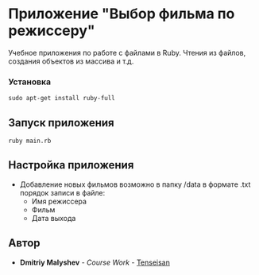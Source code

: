 # Приложение "Выбор фильма по режиссеру"
Учебное приложения по работе с файлами в Ruby. Чтения из файлов, создания объектов из массива и т.д.
### Установка
```
sudo apt-get install ruby-full
```
## Запуск приложения
```
ruby main.rb
```

## Настройка приложения
- Добавление новых фильмов возможно в папку /data в формате .txt порядок записи в файле:
    - Имя режиссера
    - Фильм
    - Дата выхода
## Автор

* **Dmitriy Malyshev** - *Course Work* - [Tenseisan](https://github.com/tenseisan)
